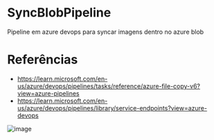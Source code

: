 # SyncBlobPipeline

Pipeline em azure devops para syncar imagens dentro no azure blob

# Referências
- https://learn.microsoft.com/en-us/azure/devops/pipelines/tasks/reference/azure-file-copy-v6?view=azure-pipelines
- https://learn.microsoft.com/en-us/azure/devops/pipelines/library/service-endpoints?view=azure-devops

![image](https://github.com/user-attachments/assets/628a554e-31c9-4ad4-b2ff-fde4a8f6a0e2)
